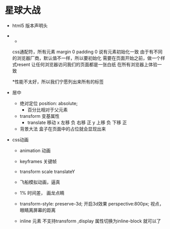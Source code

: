 # 星球大战

- <!DOCTYPE html>
  html5 版本声明头
- * 
  css通配符，所有元素
  margin 0 padding 0 说有元素初始化一致
  由于有不同的浏览器厂商，默认值不一样，所以要初始化
  需要在页面开始之前，做一个样式resent 让任何浏览器访问我们的页面都是一张白纸 
  在所有浏览器上体验一致 

  *性能不太好，所以我们宁愿列出来所有的标签
- 居中
  - 绝对定位 position: absolute;
    - 百分比相对于父元素
  - transform 变基属性
    - translate 移动
      x 左移 负 右移 正
      y 上移 负 下移 正
  - 背景大法
    盒子在页面中的占位就会显现出来

- css动画
  - animation 动画
  - keyframes 关键帧
  - transform scale translateY
  - 飞船模拟动画，逼真
  - 1% 时间差， 画龙点睛
  - transform-style: preserve-3d; 开启3d效果
    perspective:800px; 视点， 眼睛离屏幕的距离
  
  - inline 元素 不支持transform ,display 属性切换为inline-block 就可以了